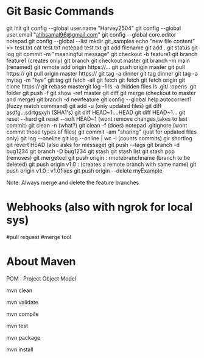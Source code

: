 # Git Basic Commands
git init
git config --global user.name "Harvey2504"
git config --global user.email "atibsamal96@gmail.com"
git config --global core.editor notepad
git config --global --list
mkdir git_samples
echo "new file content" >> test.txt
cat test.txt
notepad test.txt
git add filename
git add .
git status
git log
git commit -m "meaningful message"
git checkout -b feature1
git branch feature1 (creates only)
git branch
git checkout master
git branch -m main (renamed)
git remote add origin https://...
git push origin master
git pull https://
git pull origin master https://
git tag -a dinner
git tag dinner
git tag -a mytag -m "hye"
git tag
git fetch -all
git fetch <branch URL> <branch name>
git fetch <repo URL>
git fetch origin
git clone https://
git rebase mastergit log -1
ls -a :hidden files
ls .git/ :opens .git folder
git push -f
git show -ref master
git diff
git merge (checkout to master and merge)
git branch -d newfeature
git config --global help.autocorrect1 (fuzzy match command)
git add -u (only updated files)
git diff asdfg...sdrtgsxyh (SHA1's)
git diff HEAD~1....HEAD
git diff HEAD~1...
git reset --hard
git reset --soft HEAD~1 (wont remove changes,takes to last commit)
git clean -n (what?)
git clean -f (does)
notepad .gitignore (wont commit those types of files)
git commit -am "sharing" (just for updated files only)
git log --oneline
git log --online | wc -l (counts commits)
gir shortlog
git revert HEAD (also asks for message)
git push --tags
git branch -d bug1234
git branch -D bug1234
git stash
git stash list
git stash pop (removes)
git mergetool
git push origin : rmotebranchname (branch to be deleted)
git push origin v1.0 :  (creates a remote branch with same name)
git push origin v1.0 : v1.0fixes
git push origin --delete myExample

Note:
Always merge and delete the feature branches


# Webhooks (also with ngrok for local sys)

#pull request
#merge tool

# About Maven
POM : Project Object Model

mvn clean

mvn validate

mvn compile

mvn test

mvn package

mvn install


